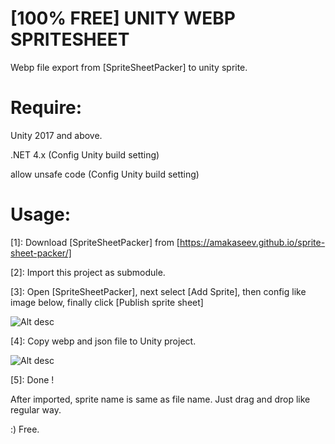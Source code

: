 # [100% FREE] UNITY WEBP SPRITESHEET

Webp file export from [SpriteSheetPacker] to unity sprite.

# Require: 

Unity 2017 and above.

.NET 4.x (Config Unity build setting)

allow unsafe code (Config Unity build setting)

# Usage:

[1]: Download [SpriteSheetPacker] from [https://amakaseev.github.io/sprite-sheet-packer/]

[2]: Import this project as submodule.

[3]: Open [SpriteSheetPacker], next select [Add Sprite], then config like image below, finally click [Publish sprite sheet]

![Alt desc](https://i.ibb.co/znmXB9z/Untitled.jpg)

[4]: Copy webp and json file to Unity project.

![Alt desc](https://i.ibb.co/MNHdRP4/Untitled-1.jpg)

[5]: Done !

After imported, sprite name is same as file name.
Just drag and drop like regular way.

:) Free.
